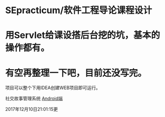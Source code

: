 # SEpracticum/软件工程导论课程设计
# 用Servlet给课设搭后台挖的坑，基本的操作都有。 
# 有空再整理一下吧，目前还没写完。
项目可以整个下用IDEA创建WEB项目即可运行。

社交故事管理系统
[Android端](https://github.com/escnqh/Rainbow)

2017年12月10日21:01:15更
